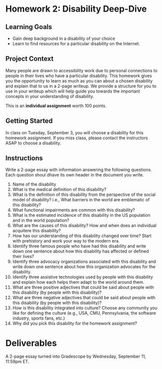 # Homework 2: Disability Deep-Dive

## Learning Goals

- Gain deep background in a disability of your choice
- Learn to find resources for a particular disability on the Internet.

## Project Context

Many people are drawn to accessibility work due to personal connections to people in their lives who have a particular disability. This homework gives you the opportunity to learn as much as you can 
about a chosen disability and explain that to us in a 2-page writeup. We provide a structure for you to use in your writeup which will help guide you towards the important concepts in your understanding of disability.

This is an **individual assignment** worth 100 points.

## Getting Started

In class on Tuesday, September 3, you will choose a disability for this homework assignment. If you miss class, please contact the instructors ASAP to choose a disability.

## Instructions

Write a 2-page essay with information answering the following questions. Each question shoul dhave its own header in the document you write.

1. Name of the disability
1. What is the medical definition of this disability?
1. What is the definition of this disability from the perspective of the social model of disability? i.e., What barriers in the world are emblematic of this disability?
1. What functional impairments are common with this disability?
1. What is the estimated incidence of this disability in the US population and in the world population?
1. What are the causes of this disability? How and when does an individual acquitere this disability? 
1. How has our understanding of this disability changed over time? Start with prehistory and work your way to the modern era.
1. Identify three famous people who have had this disability and write down one sentence about how this disability has affected or defined their lives?
1. Identify three advocacy organizations associated with this disability and write down one sentence about how this organization advocates for the disability.
1. Identify three assistive technologies used by people with this disability and explain how each helps them adapt to the world around them.
1. What are three positive adjectives that could be said about people with this disability (by people with this disability)?
1. What are three negative adjectives that could be said about people with this disability (by people with this disability)? 
1. How is this disability integrated into culture? Choose any community you like for defining the culture (e.g., USA, CMU, Pennsylvania, the software industry, sports fans, etc.)
1. Why did you pick this disability for the homework assignment?

# Deliverables

A 2-page essay turned into Gradescope by Wednesday, September 11, 11:59pm ET.

